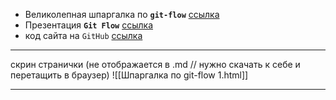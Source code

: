 

- Великолепная шпаргалка по **`git-flow`** [ссылка](https://danielkummer.github.io/git-flow-cheatsheet/index.ru_RU.html)
- Презентация **`Git Flow`** [ссылка](https://docs.google.com/presentation/d/e/2PACX-1vTNxQcM4AkxZq0mK0lKy7-xscrYPPCUByX1y6tcOPvR--Buph2gxxFsIuyRMArGTw/embed?start=false&loop=false&delayms=5000&slide=id.p1)
- код сайта на `GitHub` [ссылка](https://github.com/danielkummer/git-flow-cheatsheet)

---
скрин странички (не отображается в .md // нужно скачать к себе и перетащить в браузер)
![[Шпаргалка по git-flow 1.html]]

---

